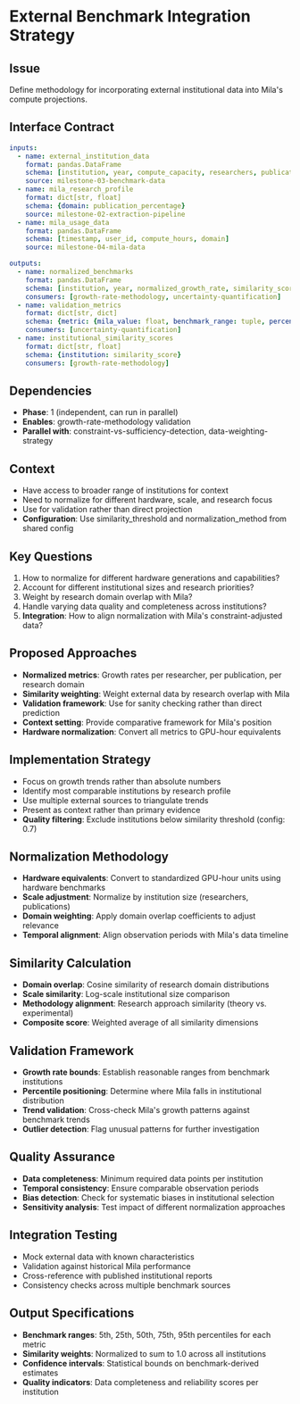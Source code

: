 # External Benchmark Integration Strategy

## Issue
Define methodology for incorporating external institutional data into Mila's compute projections.

## Interface Contract
```yaml
inputs:
  - name: external_institution_data
    format: pandas.DataFrame
    schema: [institution, year, compute_capacity, researchers, publications, domains]
    source: milestone-03-benchmark-data
  - name: mila_research_profile
    format: dict[str, float]
    schema: {domain: publication_percentage}
    source: milestone-02-extraction-pipeline
  - name: mila_usage_data
    format: pandas.DataFrame
    schema: [timestamp, user_id, compute_hours, domain]
    source: milestone-04-mila-data

outputs:
  - name: normalized_benchmarks
    format: pandas.DataFrame
    schema: [institution, year, normalized_growth_rate, similarity_score, weight]
    consumers: [growth-rate-methodology, uncertainty-quantification]
  - name: validation_metrics
    format: dict[str, dict]
    schema: {metric: {mila_value: float, benchmark_range: tuple, percentile: float}}
    consumers: [uncertainty-quantification]
  - name: institutional_similarity_scores
    format: dict[str, float]
    schema: {institution: similarity_score}
    consumers: [growth-rate-methodology]
```

## Dependencies
- **Phase**: 1 (independent, can run in parallel)
- **Enables**: growth-rate-methodology validation
- **Parallel with**: constraint-vs-sufficiency-detection, data-weighting-strategy

## Context
- Have access to broader range of institutions for context
- Need to normalize for different hardware, scale, and research focus
- Use for validation rather than direct projection
- **Configuration**: Use similarity_threshold and normalization_method from shared config

## Key Questions
1. How to normalize for different hardware generations and capabilities?
2. Account for different institutional sizes and research priorities?
3. Weight by research domain overlap with Mila?
4. Handle varying data quality and completeness across institutions?
5. **Integration**: How to align normalization with Mila's constraint-adjusted data?

## Proposed Approaches
- **Normalized metrics**: Growth rates per researcher, per publication, per research domain
- **Similarity weighting**: Weight external data by research overlap with Mila
- **Validation framework**: Use for sanity checking rather than direct prediction
- **Context setting**: Provide comparative framework for Mila's position
- **Hardware normalization**: Convert all metrics to GPU-hour equivalents

## Implementation Strategy
- Focus on growth trends rather than absolute numbers
- Identify most comparable institutions by research profile
- Use multiple external sources to triangulate trends
- Present as context rather than primary evidence
- **Quality filtering**: Exclude institutions below similarity threshold (config: 0.7)

## Normalization Methodology
- **Hardware equivalents**: Convert to standardized GPU-hour units using hardware benchmarks
- **Scale adjustment**: Normalize by institution size (researchers, publications)
- **Domain weighting**: Apply domain overlap coefficients to adjust relevance
- **Temporal alignment**: Align observation periods with Mila's data timeline

## Similarity Calculation
- **Domain overlap**: Cosine similarity of research domain distributions
- **Scale similarity**: Log-scale institutional size comparison
- **Methodology alignment**: Research approach similarity (theory vs. experimental)
- **Composite score**: Weighted average of all similarity dimensions

## Validation Framework
- **Growth rate bounds**: Establish reasonable ranges from benchmark institutions
- **Percentile positioning**: Determine where Mila falls in institutional distribution
- **Trend validation**: Cross-check Mila's growth patterns against benchmark trends
- **Outlier detection**: Flag unusual patterns for further investigation

## Quality Assurance
- **Data completeness**: Minimum required data points per institution
- **Temporal consistency**: Ensure comparable observation periods
- **Bias detection**: Check for systematic biases in institutional selection
- **Sensitivity analysis**: Test impact of different normalization approaches

## Integration Testing
- Mock external data with known characteristics
- Validation against historical Mila performance
- Cross-reference with published institutional reports
- Consistency checks across multiple benchmark sources

## Output Specifications
- **Benchmark ranges**: 5th, 25th, 50th, 75th, 95th percentiles for each metric
- **Similarity weights**: Normalized to sum to 1.0 across all institutions
- **Confidence intervals**: Statistical bounds on benchmark-derived estimates
- **Quality indicators**: Data completeness and reliability scores per institution